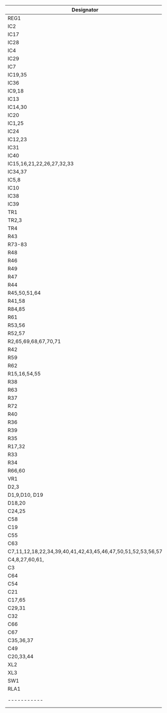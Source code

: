 | Designator | SubSystem | Description |
| ----------- | ----- | ----------- |
| REG1 | P | LM79L05 |
| IC2 | J | LM393 |
| IC17 | V | LM1889 |
| IC28 | V | LM318N |
| IC4 | J | 4050 |
| IC29 | V | 4053 |
| IC7 | C | 4069 |
| IC19,35 | V,R | 74LS00 |
| IC36 | C | 74LS02 |
| IC9,18 | V | 74LS20 |
| IC13 | V | 74LS32 |
| IC14,30 | V | 74LS74 |
| IC20 | R | 74LS273 |
| IC1,25 | C,R | 74LS244 |
| IC24 | V | 74LS390 |
| IC12,23 | V | 74LS393 |
| IC31 | V | 74LS123 |
| IC40 | C | 74LS138 |
| IC15,16,21,22,26,27,32,33 | R | 4164 |
| IC34,37 | R | 27C128 |
| IC5,8 | C | 6821 |
| IC10 | V | 6847 |
| IC38 | C | MC6809E |
| IC39 | C | SN74LS783/MC6883/SN74LS785 |
| TR1 | J | BC182 |
| TR2,3 | V | 2N2369 |
| TR4 | V | BC212 |
| R43 | V | 10 |
| R73-83 | C | 22 |
| R48 | V | 220 |
| R46 | V | 270 |
| R49 | V | 330 |
| R47 | V | 470 | 
| R44 | V | 680 |
| R45,50,51,64 | V,R | 1K |
| R41,58 | V | 1.2K |
| R84,85 | C | 1.5K |
| R61 | V | 1.8K |
| R53,56 | V | 2.7K |
| R52,57 | V | 3.3K |
| R2,65,69,68,67,70,71 | C |  4.7K |
| R42 | V | 5.6K | 
| R59 | V | 6.8K |
| R62 | V | 8.2K |
| R15,16,54,55 | C | 10K |
| R38 | J | 10K 1% |
| R63 | V | 12K |
| R37 | J | 20K 1% |
| R72 | ? | 22K |
| R40 | J | 33K |
| R36 | J | 40.2K 1% |
| R39 | J | 68K |
| R35 | J | 80.6K 1% |
| R17,32 | C,J | 100K |
| R33 | J | 160K |
| R34 | J | 330K |
| R66,60 | 15K |
| VR1 | V | 10K POT |
| D2,3 | J | BZX61 Zenner |
| D1,9,D10, D19 | C | 1N914 |
| D18,20 | C | 1N3592 |
| C24,25 | 1uF Electro
| C58 | C | 4.7uF Electro |
| C19 | C | 10uF Electro |
| C55 | C | 33uF 16v Electro |
| C63 | C | 100uF 16v Electro |
| C7,11,12,18,22,34,39,40,41,42,43,45,46,47,50,51,52,53,56,57 | C | .01uF |
| C4,8,27,60,61, | C | .1 uF |
| C3 | J | .002uF |
| C64 | C | 4.7uF |
| C54 | C | 330pF |
| C21 | V | 3.3pF |
| C17,65 | J,C | 22pF |
| C29,31 | V | 33pF |
| C32 | V | 2-22pF Var |
| C66 | C | 68pF |
| C67 | C | 47pF |
| C35,36,37 | V | 180pF |
| C49 | ? | 4.7pF |
| C20,33,44 | 4.7uF Tant |
| XL2 | V | 4.433619MHz | 
| XL3 | C | 14.218MHz | 
| SW1 | C | Reset Switch |
| RLA1 | J | SPDT Relay | 
| ----------- | ----------- |
